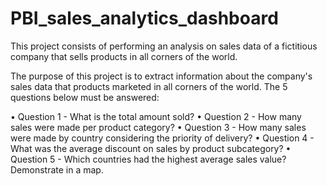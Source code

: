 # PBI_sales_analytics_dashboard

This project consists of performing an analysis on sales data of a fictitious company that sells products in all corners of the world.

The purpose of this project is to extract information about the company's sales data that products marketed in all corners of the world. The 5 questions below must be answered: 

• Question 1 - What is the total amount sold?
• Question 2 - How many sales were made per product category?
• Question 3 - How many sales were made by country considering the priority of delivery?
• Question 4 - What was the average discount on sales by product subcategory?
• Question 5 - Which countries had the highest average sales value? Demonstrate in a map.
